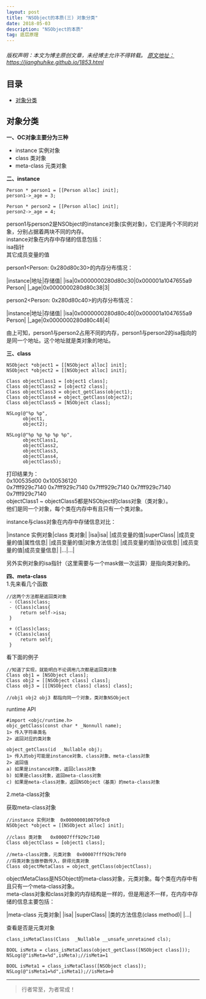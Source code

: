 ```yaml
---
layout: post
title: "NSObject的本质(三) 对象分类"
date: 2018-05-03
description: "NSObject的本质"
tag: 底层原理
---
```



<h6>
  版权声明：本文为博主原创文章，未经博主允许不得转载。
  <a target="_blank" href="https://jianghuhike.github.io/1853.html">
  原文地址：https://jianghuhike.github.io/1853.html 
  </a>
</h6>



## 目录


* [对象分类](#content1)



<!-- ************************************************ -->
## <a id="content2"></a>对象分类
**一、OC对象主要分为三种**    
- instance    实例对象
- class       类对象
- meta-class  元类对象

**二、instance**   
```objc
Person * person1 = [[Person alloc] init];
person1->_age = 3;

Person * person2 = [[Person alloc] init];
person2->_age = 4;
```

person1与person2是NSObject的instance对象(实例对象)，它们是两个不同的对象，分别占据着两块不同的内存。      
instance对象在内存中存储的信息包括：       
isa指针   
其它成员变量的值   

person1<Person: 0x280d80c30>的内存分布情况：    

|instance|地址|存储值|
|isa|0x0000000280d80c30|0x000001a1047655a9 Person|
|_age|0x0000000280d80c38|3|

person2<Person: 0x280d80c40>的内存分布情况：    

|instance|地址|存储值|
|isa|0x0000000280d80c40|0x000001a1047655a9 Person|
|_age|0x0000000280d80c48|4|

由上可知，person1与person2占用不同的内存，person1与person2的isa指向的是同一个地址。这个地址就是类对象的地址。

**三、class**    
```objc
NSObject *object1 = [[NSObject alloc] init];
NSObject *object2 = [[NSObject alloc] init];

Class objectClass1 = [object1 class];
Class objectClass2 = [object2 class];
Class objectClass3 = object_getClass(object1);
Class objectClass4 = object_getClass(object2);
Class objectClass5 = [NSObject class];

NSLog(@"%p %p",
      object1,
      object2);

NSLog(@"%p %p %p %p %p",
      objectClass1,
      objectClass2,
      objectClass3,
      objectClass4,
      objectClass5);
```
打印结果为：     
0x100535d00 0x100536120      
0x7fff929c7140 0x7fff929c7140 0x7fff929c7140 0x7fff929c7140 0x7fff929c7140     
objectClass1 ~ objectClass5都是NSObject的class对象（类对象）。    
他们是同一个对象，每个类在内存中有且只有一个类对象。   

instance与class对象在内存中存储信息对比：

|instance 实例对象|class 类对象|
|isa|isa|
|成员变量的值|superClass|
|成员变量的值|属性信息|
|成员变量的值|对象方法信息|
|成员变量的值|协议信息|
|成员变量的值|成员变量信息|
|...|...|

另外实例对象的isa指针（这里需要与一个mask做一次运算）是指向类对象的。   


**四、meta-class**    
1.先来看几个函数
```
//这两个方法都是返回类对象
 - (Class)class;
 - (Class)class{
     return self->isa;
 }
 
 + (Class)class;
 + (Class)class{
     return self;
 }
```

看下面的例子
```objc
//知道了实现，就能明白不论调用几次都是返回类对象
Class obj1 = [NSObject class];
Class obj2 = [[NSObject class] class];
Class obj3 = [[[NSObject class] class] class];

//obj1 obj2 obj3 都指向同一个对象，类对象NSObject
```

runtime API
```
#import <objc/runtime.h>
objc_getClass(const char * _Nonnull name);
1> 传入字符串类名
2> 返回对应的类对象

object_getClass(id  _Nullable obj);
1> 传入的obj可能是instance对象、class对象、meta-class对象
2> 返回值
a) 如果是instance对象，返回class对象
b) 如果是class对象，返回meta-class对象
c) 如果是meta-class对象，返回NSObject（基类）的meta-class对象
```

2.meta-class对象

获取meta-class对象
```objc
//instance 实例对象  0x000000010079f0c0
NSObject *object = [[NSObject alloc] init];

//class 类对象   0x00007fff929c7140
Class objectClass = [object1 class];

//meta-class对象，元类对象  0x00007fff929c70f0
//将类对象当做参数传入，获得元类对象
Class objectMetaClass = object_getClass(objectClass);
```
objectMetaClass是NSObject的meta-class对象，元类对象。每个类在内存中有且只有一个meta-class对象。       
meta-class对象和class对象的内存结构是一样的，但是用途不一样，在内存中存储的信息主要包括：

|meta-class 元类对象|
|isa|
|superClass|
|类的方法信息(class method)|
|...|

查看是否是元类对象
```objc
class_isMetaClass(Class  _Nullable __unsafe_unretained cls);
```

```objc
BOOL isMeta = class_isMetaClass(object_getClass([NSObject class]));
NSLog(@"isMeta=%d",isMeta);//isMeta=1

BOOL isMeta1 = class_isMetaClass([NSObject class]);
NSLog(@"isMeta1=%d",isMeta1);//isMeta=0
```




----------
>  行者常至，为者常成！


